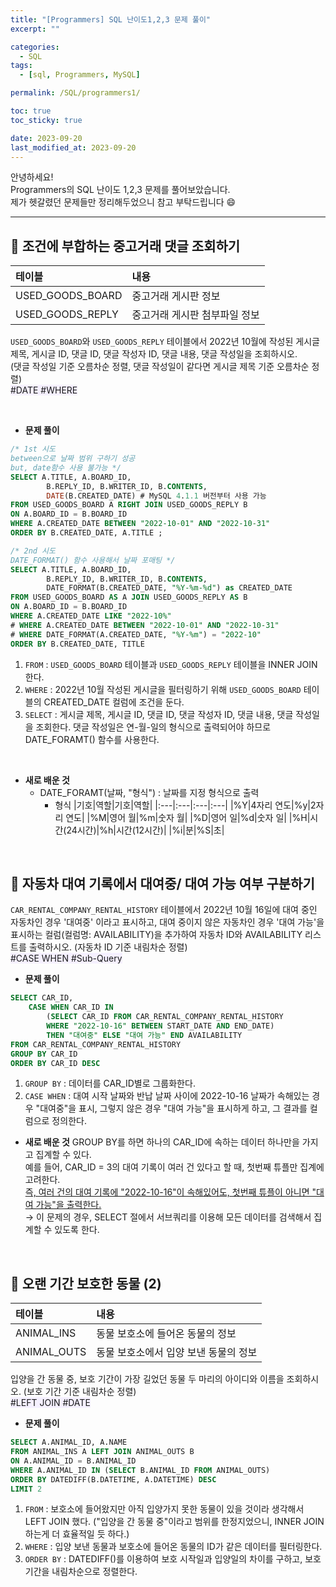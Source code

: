 ```yaml
---
title: "[Programmers] SQL 난이도1,2,3 문제 풀이"
excerpt: ""

categories:
  - SQL
tags:
  - [sql, Programmers, MySQL]

permalink: /SQL/programmers1/

toc: true
toc_sticky: true

date: 2023-09-20
last_modified_at: 2023-09-20
---
```

안녕하세요!\
Programmers의 SQL 난이도 1,2,3 문제를 풀어보았습니다.\
제가 헷갈렸던 문제들만 정리해두었으니 참고 부탁드립니다 😄

--------------------------
## 🏁 조건에 부합하는 중고거래 댓글 조회하기

|테이블|내용|
|:---|:---|
|USED_GOODS_BOARD|중고거래 게시판 정보|
|USED_GOODS_REPLY|중고거래 게시판 첨부파일 정보|

`USED_GOODS_BOARD`와 `USED_GOODS_REPLY` 테이블에서 2022년 10월에 작성된 게시글 제목, 게시글 ID, 댓글 ID, 댓글 작성자 ID, 댓글 내용, 댓글 작성일을 조회하시오.\
(댓글 작성일 기준 오름차순 정렬, 댓글 작성일이 같다면 게시글 제목 기준 오름차순 정렬)\
<span style="background-color:#f5f0ff">\#DATE #WHERE</span>

<br>

- **문제 풀이**
```sql
/* 1st 시도
between으로 날짜 범위 구하기 성공
but, date함수 사용 불가능 */
SELECT A.TITLE, A.BOARD_ID,
        B.REPLY_ID, B.WRITER_ID, B.CONTENTS, 
        DATE(B.CREATED_DATE) # MySQL 4.1.1 버전부터 사용 가능
FROM USED_GOODS_BOARD A RIGHT JOIN USED_GOODS_REPLY B
ON A.BOARD_ID = B.BOARD_ID
WHERE A.CREATED_DATE BETWEEN "2022-10-01" AND "2022-10-31"
ORDER BY B.CREATED_DATE, A.TITLE ;
```

```sql
/* 2nd 시도
DATE_FORMAT() 함수 사용해서 날짜 포매팅 */
SELECT A.TITLE, A.BOARD_ID,
        B.REPLY_ID, B.WRITER_ID, B.CONTENTS, 
        DATE_FORMAT(B.CREATED_DATE, "%Y-%m-%d") as CREATED_DATE
FROM USED_GOODS_BOARD AS A JOIN USED_GOODS_REPLY AS B
ON A.BOARD_ID = B.BOARD_ID
WHERE A.CREATED_DATE LIKE "2022-10%"
# WHERE A.CREATED_DATE BETWEEN "2022-10-01" AND "2022-10-31"
# WHERE DATE_FORMAT(A.CREATED_DATE, "%Y-%m") = "2022-10"
ORDER BY B.CREATED_DATE, TITLE
```

1. `FROM` : `USED_GOODS_BOARD` 테이블과 `USED_GOODS_REPLY` 테이블을 INNER JOIN 한다.
2. `WHERE` : 2022년 10월 작성된 게시글을 필터링하기 위해 `USED_GOODS_BOARD` 테이블의 CREATED_DATE 컬럼에 조건을 둔다.
3. `SELECT` : 게시글 제목, 게시글 ID, 댓글 ID, 댓글 작성자 ID, 댓글 내용, 댓글 작성일을 조회한다. 댓글 작성일은 연-월-일의 형식으로 출력되어야 하므로 DATE_FORAMT() 함수를 사용한다.

<br>

- **새로 배운 것**
  - DATE_FORAMT(날짜, "형식") : 날짜를 지정 형식으로 출력
    - 형식
      |기호|역할|기호|역할|
      |:---|:---|:---|:---|
      |%Y|4자리 연도|%y|2자리 연도|
      |%M|영어 월|%m|숫자 월|
      |%D|영어 일|%d|숫자 일|
      |%H|시간(24시간)|%h|시간(12시간)|
      |%i|분|%S|초|

<br>

## 🏁 자동차 대여 기록에서 대여중/ 대여 가능 여부 구분하기
`CAR_RENTAL_COMPANY_RENTAL_HISTORY` 테이블에서 2022년 10월 16일에 대여 중인 자동차인 경우 '대여중' 이라고 표시하고, 대여 중이지 않은 자동차인 경우 '대여 가능'을 표시하는 컬럼(컬럼명: AVAILABILITY)을 추가하여 자동차 ID와 AVAILABILITY 리스트를 출력하시오.
(자동차 ID 기준 내림차순 정렬)\
<span style="background-color:#f5f0ff">\#CASE WHEN #Sub-Query</span>

- **문제 풀이**
```sql
SELECT CAR_ID,
    CASE WHEN CAR_ID IN 
        (SELECT CAR_ID FROM CAR_RENTAL_COMPANY_RENTAL_HISTORY
        WHERE "2022-10-16" BETWEEN START_DATE AND END_DATE)
        THEN "대여중" ELSE "대여 가능" END AVAILABILITY
FROM CAR_RENTAL_COMPANY_RENTAL_HISTORY
GROUP BY CAR_ID
ORDER BY CAR_ID DESC
```

1. `GROUP BY` : 데이터를 CAR_ID별로 그룹화한다.
2. `CASE WHEN` : 대여 시작 날짜와 반납 날짜 사이에 2022-10-16 날짜가 속해있는 경우 "대여중"을 표시, 그렇지 않은 경우 "대여 가능"을 표시하게 하고, 그 결과를 컬럼으로 정의한다.

- **새로 배운 것**
GROUP BY를 하면 하나의 CAR_ID에 속하는 데이터 하나만을 가지고 집계할 수 있다.\
예를 들어, CAR_ID = 3의 대여 기록이 여러 건 있다고 할 때, 첫번째 튜플만 집계에 고려한다.\
<span style="text-decoration: underline;">즉, 여러 건의 대여 기록에 "2022-10-16"이 속해있어도, 첫번째 튜플이 아니면 "대여 가능"을 출력한다.</span>\
→ 이 문제의 경우, SELECT 절에서 서브쿼리를 이용해 모든 데이터를 검색해서 집계할 수 있도록 한다.

<br>

## 🏁 오랜 기간 보호한 동물 (2)

|테이블|내용|
|:---|:---|
|ANIMAL_INS|동물 보호소에 들어온 동물의 정보|
|ANIMAL_OUTS|동물 보호소에서 입양 보낸 동물의 정보|

입양을 간 동물 중, 보호 기간이 가장 길었던 동물 두 마리의 아이디와 이름을 조회하시오. (보호 기간 기준 내림차순 정렬)\
<span style="background-color:#f5f0ff">\#LEFT JOIN #DATE</span>
<br>

- **문제 풀이**
```sql
SELECT A.ANIMAL_ID, A.NAME
FROM ANIMAL_INS A LEFT JOIN ANIMAL_OUTS B
ON A.ANIMAL_ID = B.ANIMAL_ID
WHERE A.ANIMAL_ID IN (SELECT B.ANIMAL_ID FROM ANIMAL_OUTS)
ORDER BY DATEDIFF(B.DATETIME, A.DATETIME) DESC
LIMIT 2
```

1. `FROM` : 보호소에 들어왔지만 아직 입양가지 못한 동물이 있을 것이라 생각해서 LEFT JOIN 했다. ("입양을 간 동물 중"이라고 범위를 한정지었으니, INNER JOIN하는게 더 효율적일 듯 하다.)
2. `WHERE` : 입양 보낸 동물과 보호소에 들어온 동물의 ID가 같은 데이터를 필터링한다.
3. `ORDER BY` : DATEDIFF()를 이용하여 보호 시작일과 입양일의 차이를 구하고, 보호기간을 내림차순으로 정렬한다.

<br>
